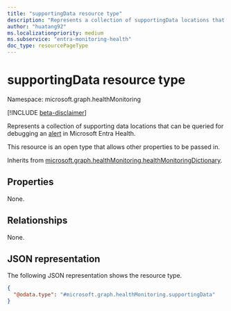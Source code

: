 ```yaml
---
title: "supportingData resource type"
description: "Represents a collection of supportingData locations that can be queried for debugging the alert."
author: "huatang92"
ms.localizationpriority: medium
ms.subservice: "entra-monitoring-health"
doc_type: resourcePageType
---
```


# supportingData resource type

Namespace: microsoft.graph.healthMonitoring

[!INCLUDE [beta-disclaimer](../../includes/beta-disclaimer.md)]

Represents a collection of supporting data locations that can be queried for debugging an [alert](../resources/healthmonitoring-alert.md) in Microsoft Entra Health.

This resource is an open type that allows other properties to be passed in.


Inherits from [microsoft.graph.healthMonitoring.healthMonitoringDictionary](../resources/healthmonitoring-healthmonitoringdictionary.md).

## Properties

None.

## Relationships
None.

## JSON representation
The following JSON representation shows the resource type.
<!-- {
  "blockType": "resource",
  "@odata.type": "microsoft.graph.healthMonitoring.supportingData",
    "openType": true
}
-->
``` json
{
  "@odata.type": "#microsoft.graph.healthMonitoring.supportingData"
}
```


